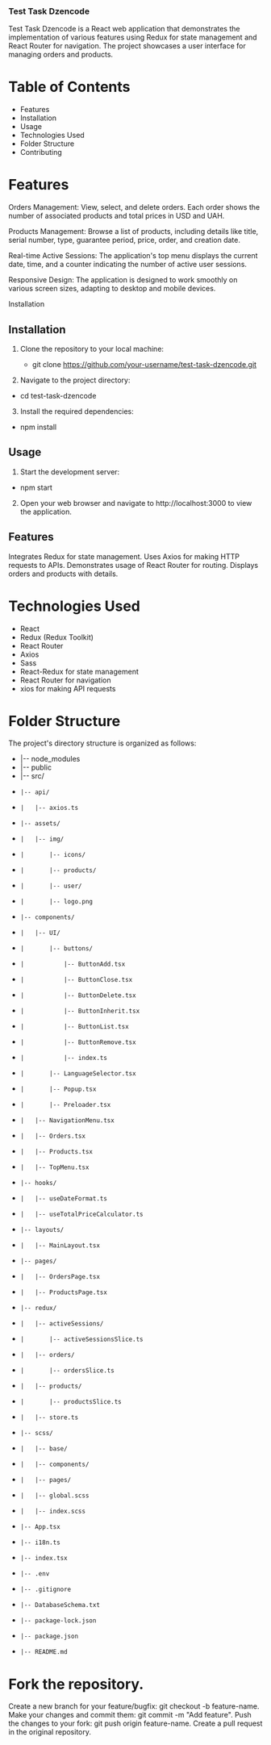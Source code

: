 ### Test Task Dzencode
Test Task Dzencode is a React web application that demonstrates the implementation of various features using Redux for state management and React Router for navigation. The project showcases a user interface for managing orders and products.

# Table of Contents
- Features
- Installation
- Usage
- Technologies Used
- Folder Structure
- Contributing

# Features
Orders Management: View, select, and delete orders. Each order shows the number of associated products and total prices in USD and UAH.

Products Management: Browse a list of products, including details like title, serial number, type, guarantee period, price, order, and creation date.

Real-time Active Sessions: The application's top menu displays the current date, time, and a counter indicating the number of active user sessions.

Responsive Design: The application is designed to work smoothly on various screen sizes, adapting to desktop and mobile devices.

Installation

## Installation

1. Clone the repository to your local machine:
   
   - git clone https://github.com/your-username/test-task-dzencode.git

2. Navigate to the project directory:

  - cd test-task-dzencode

3. Install the required dependencies:

 - npm install

## Usage

1. Start the development server:

  - npm start

2. Open your web browser and navigate to http://localhost:3000 to view the application.

## Features
Integrates Redux for state management.
Uses Axios for making HTTP requests to APIs.
Demonstrates usage of React Router for routing.
Displays orders and products with details.


# Technologies Used
- React
- Redux (Redux Toolkit)
- React Router
- Axios
- Sass
- React-Redux for state management
- React Router for navigation
- xios for making API requests

# Folder Structure
The project's directory structure is organized as follows:

- |-- node_modules
- |-- public
- |-- src/
-     |-- api/
-     |   |-- axios.ts
-     |-- assets/
-     |   |-- img/
-     |       |-- icons/
-     |       |-- products/
-     |       |-- user/
-     |       |-- logo.png
-     |-- components/
-     |   |-- UI/
-     |       |-- buttons/
-     |           |-- ButtonAdd.tsx
-     |           |-- ButtonClose.tsx
-     |           |-- ButtonDelete.tsx
-     |           |-- ButtonInherit.tsx
-     |           |-- ButtonList.tsx
-     |           |-- ButtonRemove.tsx
-     |           |-- index.ts
-     |       |-- LanguageSelector.tsx
-     |       |-- Popup.tsx
-     |       |-- Preloader.tsx
-     |   |-- NavigationMenu.tsx
-     |   |-- Orders.tsx
-     |   |-- Products.tsx
-     |   |-- TopMenu.tsx
-     |-- hooks/
-     |   |-- useDateFormat.ts
-     |   |-- useTotalPriceCalculator.ts
-     |-- layouts/
-     |   |-- MainLayout.tsx
-     |-- pages/
-     |   |-- OrdersPage.tsx
-     |   |-- ProductsPage.tsx
-     |-- redux/
-     |   |-- activeSessions/
-     |       |-- activeSessionsSlice.ts
-     |   |-- orders/
-     |       |-- ordersSlice.ts
-     |   |-- products/
-     |       |-- productsSlice.ts
-     |   |-- store.ts
-     |-- scss/
-     |   |-- base/
-     |   |-- components/
-     |   |-- pages/
-     |   |-- global.scss
-     |   |-- index.scss
-     |-- App.tsx
-     |-- i18n.ts
-     |-- index.tsx
-     |-- .env
-     |-- .gitignore
-     |-- DatabaseSchema.txt
-     |-- package-lock.json
-     |-- package.json
-     |-- README.md



# Fork the repository.
Create a new branch for your feature/bugfix: git checkout -b feature-name.
Make your changes and commit them: git commit -m "Add feature".
Push the changes to your fork: git push origin feature-name.
Create a pull request in the original repository.